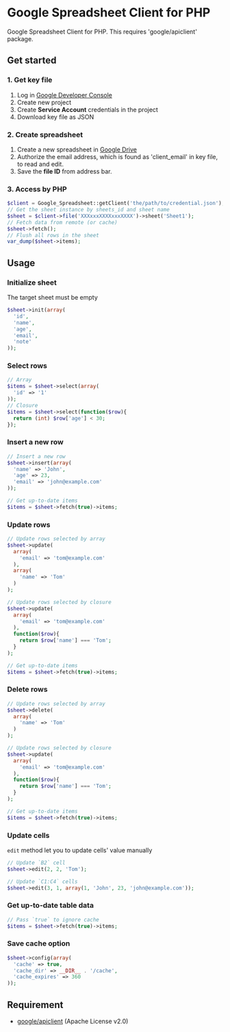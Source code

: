 
# Google Spreadsheet Client for PHP


Google Spreadsheet Client for PHP. This requires 'google/apiclient' package.


## Get started

### 1. Get key file

1. Log in [Google Developer Console](https://console.developers.google.com)
2. Create new project
3. Create **Service Account** credentials in the project
4. Download key file as JSON

### 2. Create spreadsheet

1. Create a new spreadsheet in [Google Drive](https://drive.google.com)
2. Authorize the email address, which is found as 'client_email' in key file, to read and edit.
3. Save the **file ID** from address bar.

### 3. Access by PHP

```php
$client = Google_Spreadsheet::getClient('the/path/to/credential.json');
// Get the sheet instance by sheets_id and sheet name
$sheet = $client->file('XXXxxxXXXXxxxXXXX')->sheet('Sheet1');
// Fetch data from remote (or cache)
$sheet->fetch();
// Flush all rows in the sheet
var_dump($sheet->items);
```

## Usage

### Initialize sheet

The target sheet must be empty

```php
$sheet->init(array(
  'id',
  'name',
  'age',
  'email',
  'note'
));
```

### Select rows

```php
// Array
$items = $sheet->select(array(
  'id' => '1'
));
// Closure
$items = $sheet->select(function($row){
  return (int) $row['age'] < 30;
});
```

### Insert a new row

```php
// Insert a new row
$sheet->insert(array(
  'name' => 'John',
  'age' => 23,
  'email' => 'john@example.com'
));

// Get up-to-date items
$items = $sheet->fetch(true)->items;
```

### Update rows

```php
// Update rows selected by array
$sheet->update(
  array(
    'email' => 'tom@example.com'
  ),
  array(
    'name' => 'Tom'
  )
);

// Update rows selected by closure
$sheet->update(
  array(
    'email' => 'tom@example.com'
  ),
  function($row){
    return $row['name'] === 'Tom';
  }
);

// Get up-to-date items
$items = $sheet->fetch(true)->items;
```

### Delete rows

```php
// Update rows selected by array
$sheet->delete(
  array(
    'name' => 'Tom'
  )
);

// Update rows selected by closure
$sheet->update(
  array(
    'email' => 'tom@example.com'
  ),
  function($row){
    return $row['name'] === 'Tom';
  }
);

// Get up-to-date items
$items = $sheet->fetch(true)->items;
```

### Update cells

`edit` method let you to update cells' value manually

```php
// Update `B2` cell
$sheet->edit(2, 2, 'Tom');

// Update `C1:C4` cells
$sheet->edit(3, 1, array(1, 'John', 23, 'john@example.com'));
```

### Get up-to-date table data

```php
// Pass `true` to ignore cache
$items = $sheet->fetch(true)->items;
```

### Save cache option

```php
$sheet->config(array(
  'cache' => true,
  'cache_dir' => __DIR__ . '/cache',
  'cache_expires' => 360
));
```


## Requirement

- [google/apiclient](https://github.com/google/google-api-php-client) (Apache License v2.0)

